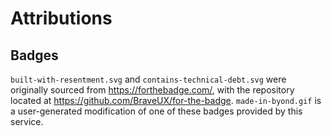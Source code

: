 # Attributions

## Badges
`built-with-resentment.svg` and `contains-technical-debt.svg` were originally sourced from https://forthebadge.com/, with the repository located at https://github.com/BraveUX/for-the-badge. `made-in-byond.gif` is a user-generated modification of one of these badges provided by this service.
